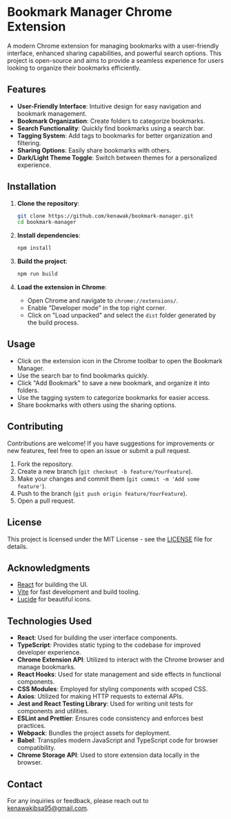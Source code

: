 # Bookmark Manager Chrome Extension

A modern Chrome extension for managing bookmarks with a user-friendly interface, enhanced sharing capabilities, and powerful search options. This project is open-source and aims to provide a seamless experience for users looking to organize their bookmarks efficiently.

## Features

- **User-Friendly Interface**: Intuitive design for easy navigation and bookmark management.
- **Bookmark Organization**: Create folders to categorize bookmarks.
- **Search Functionality**: Quickly find bookmarks using a search bar.
- **Tagging System**: Add tags to bookmarks for better organization and filtering.
- **Sharing Options**: Easily share bookmarks with others.
- **Dark/Light Theme Toggle**: Switch between themes for a personalized experience.

## Installation

1. **Clone the repository**:
   ```bash
   git clone https://github.com/kenawak/bookmark-manager.git
   cd bookmark-manager
   ```

2. **Install dependencies**:
   ```bash
   npm install
   ```

3. **Build the project**:
   ```bash
   npm run build
   ```

4. **Load the extension in Chrome**:
   - Open Chrome and navigate to `chrome://extensions/`.
   - Enable "Developer mode" in the top right corner.
   - Click on "Load unpacked" and select the `dist` folder generated by the build process.

## Usage

- Click on the extension icon in the Chrome toolbar to open the Bookmark Manager.
- Use the search bar to find bookmarks quickly.
- Click "Add Bookmark" to save a new bookmark, and organize it into folders.
- Use the tagging system to categorize bookmarks for easier access.
- Share bookmarks with others using the sharing options.

## Contributing

Contributions are welcome! If you have suggestions for improvements or new features, feel free to open an issue or submit a pull request.

1. Fork the repository.
2. Create a new branch (`git checkout -b feature/YourFeature`).
3. Make your changes and commit them (`git commit -m 'Add some feature'`).
4. Push to the branch (`git push origin feature/YourFeature`).
5. Open a pull request.

## License

This project is licensed under the MIT License - see the [LICENSE](LICENSE) file for details.

## Acknowledgments

- [React](https://reactjs.org/) for building the UI.
- [Vite](https://vitejs.dev/) for fast development and build tooling.
- [Lucide](https://lucide.dev/) for beautiful icons.

## Technologies Used
- **React**: Used for building the user interface components.
- **TypeScript**: Provides static typing to the codebase for improved developer experience.
- **Chrome Extension API**: Utilized to interact with the Chrome browser and manage bookmarks.
- **React Hooks**: Used for state management and side effects in functional components.
- **CSS Modules**: Employed for styling components with scoped CSS.
- **Axios**: Utilized for making HTTP requests to external APIs.
- **Jest and React Testing Library**: Used for writing unit tests for components and utilities.
- **ESLint and Prettier**: Ensures code consistency and enforces best practices.
- **Webpack**: Bundles the project assets for deployment.
- **Babel**: Transpiles modern JavaScript and TypeScript code for browser compatibility.
- **Chrome Storage API**: Used to store extension data locally in the browser.

## Contact

For any inquiries or feedback, please reach out to [kenawakibsa95@gmail.com](mailto:kenawakibsa95@gmail.com).